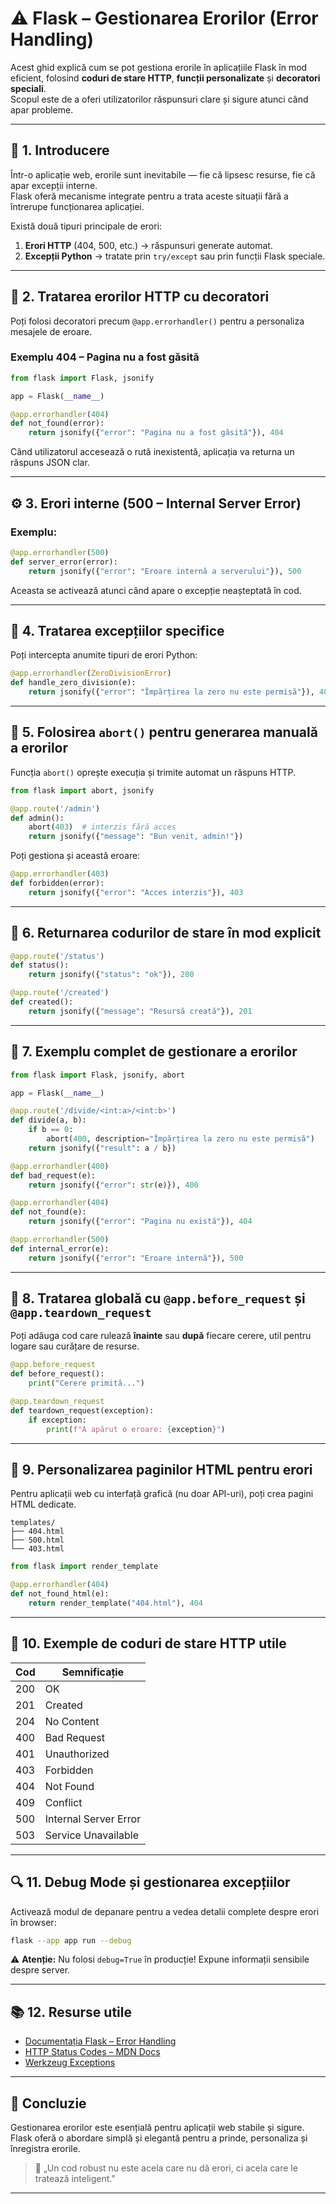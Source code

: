 # ⚠️ Flask – Gestionarea Erorilor (Error Handling)

Acest ghid explică cum se pot gestiona erorile în aplicațiile Flask în mod eficient, folosind **coduri de stare HTTP**, **funcții personalizate** și **decoratori speciali**.  
Scopul este de a oferi utilizatorilor răspunsuri clare și sigure atunci când apar probleme.

---

## 🚀 1. Introducere

Într-o aplicație web, erorile sunt inevitabile — fie că lipsesc resurse, fie că apar excepții interne.  
Flask oferă mecanisme integrate pentru a trata aceste situații fără a întrerupe funcționarea aplicației.

Există două tipuri principale de erori:
1. **Erori HTTP** (404, 500, etc.) → răspunsuri generate automat.
2. **Excepții Python** → tratate prin `try/except` sau prin funcții Flask speciale.

---

## 🧱 2. Tratarea erorilor HTTP cu decoratori

Poți folosi decoratori precum `@app.errorhandler()` pentru a personaliza mesajele de eroare.

### Exemplu 404 – Pagina nu a fost găsită
```python
from flask import Flask, jsonify

app = Flask(__name__)

@app.errorhandler(404)
def not_found(error):
    return jsonify({"error": "Pagina nu a fost găsită"}), 404
```

Când utilizatorul accesează o rută inexistentă, aplicația va returna un răspuns JSON clar.

---

## ⚙️ 3. Erori interne (500 – Internal Server Error)

### Exemplu:
```python
@app.errorhandler(500)
def server_error(error):
    return jsonify({"error": "Eroare internă a serverului"}), 500
```

Aceasta se activează atunci când apare o excepție neașteptată în cod.

---

## 🧩 4. Tratarea excepțiilor specifice

Poți intercepta anumite tipuri de erori Python:
```python
@app.errorhandler(ZeroDivisionError)
def handle_zero_division(e):
    return jsonify({"error": "Împărțirea la zero nu este permisă"}), 400
```

---

## 🔸 5. Folosirea `abort()` pentru generarea manuală a erorilor

Funcția `abort()` oprește execuția și trimite automat un răspuns HTTP.

```python
from flask import abort, jsonify

@app.route('/admin')
def admin():
    abort(403)  # interzis fără acces
    return jsonify({"message": "Bun venit, admin!"})
```

Poți gestiona și această eroare:
```python
@app.errorhandler(403)
def forbidden(error):
    return jsonify({"error": "Acces interzis"}), 403
```

---

## 🧠 6. Returnarea codurilor de stare în mod explicit

```python
@app.route('/status')
def status():
    return jsonify({"status": "ok"}), 200

@app.route('/created')
def created():
    return jsonify({"message": "Resursă creată"}), 201
```

---

## 🧾 7. Exemplu complet de gestionare a erorilor

```python
from flask import Flask, jsonify, abort

app = Flask(__name__)

@app.route('/divide/<int:a>/<int:b>')
def divide(a, b):
    if b == 0:
        abort(400, description="Împărțirea la zero nu este permisă")
    return jsonify({"result": a / b})

@app.errorhandler(400)
def bad_request(e):
    return jsonify({"error": str(e)}), 400

@app.errorhandler(404)
def not_found(e):
    return jsonify({"error": "Pagina nu există"}), 404

@app.errorhandler(500)
def internal_error(e):
    return jsonify({"error": "Eroare internă"}), 500
```

---

## 🧩 8. Tratarea globală cu `@app.before_request` și `@app.teardown_request`

Poți adăuga cod care rulează **înainte** sau **după** fiecare cerere, util pentru logare sau curățare de resurse.

```python
@app.before_request
def before_request():
    print("Cerere primită...")

@app.teardown_request
def teardown_request(exception):
    if exception:
        print(f"A apărut o eroare: {exception}")
```

---

## 🧰 9. Personalizarea paginilor HTML pentru erori

Pentru aplicații web cu interfață grafică (nu doar API-uri), poți crea pagini HTML dedicate.

```
templates/
├── 404.html
├── 500.html
└── 403.html
```

```python
from flask import render_template

@app.errorhandler(404)
def not_found_html(e):
    return render_template("404.html"), 404
```

---

## 🧮 10. Exemple de coduri de stare HTTP utile

| Cod | Semnificație |
|------|--------------|
| 200 | OK |
| 201 | Created |
| 204 | No Content |
| 400 | Bad Request |
| 401 | Unauthorized |
| 403 | Forbidden |
| 404 | Not Found |
| 409 | Conflict |
| 500 | Internal Server Error |
| 503 | Service Unavailable |

---

## 🔍 11. Debug Mode și gestionarea excepțiilor

Activează modul de depanare pentru a vedea detalii complete despre erori în browser:

```bash
flask --app app run --debug
```

⚠️ **Atenție:** Nu folosi `debug=True` în producție! Expune informații sensibile despre server.

---

## 📚 12. Resurse utile

- [Documentația Flask – Error Handling](https://flask.palletsprojects.com/en/latest/errorhandling/)
- [HTTP Status Codes – MDN Docs](https://developer.mozilla.org/en-US/docs/Web/HTTP/Status)
- [Werkzeug Exceptions](https://werkzeug.palletsprojects.com/en/latest/exceptions/)

---

## 🧭 Concluzie

Gestionarea erorilor este esențială pentru aplicații web stabile și sigure.  
Flask oferă o abordare simplă și elegantă pentru a prinde, personaliza și înregistra erorile.

> 🔹 „Un cod robust nu este acela care nu dă erori, ci acela care le tratează inteligent.”

---
